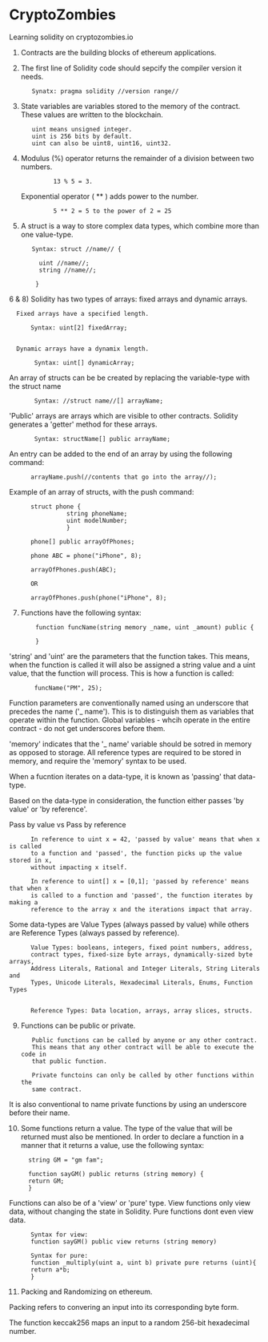 # CryptoZombies
Learning solidity on cryptozombies.io

1) Contracts are the building blocks of ethereum applications.


2) The first line of Solidity code should sepcify the compiler version it needs.                         

          Synatx: pragma solidity //version range//

3) State variables are variables stored to the memory of the contract. These values are written to the blockchain. 
        
          uint means unsigned integer. 
          uint is 256 bits by default.
          uint can also be uint8, uint16, uint32.
          
          
4) Modulus (%) operator returns the remainder of a division between two numbers.
          
                13 % 5 = 3.
          
   Exponential operator ( ** ) adds power to the number.
                
                5 ** 2 = 5 to the power of 2 = 25
          
          
5) A struct is a way to store complex data types, which combine more than one value-type. 

          Syntax: struct //name// {
          
            uint //name//;
            string //name//;
            
           }
           
           
6 & 8) Solidity has two types of arrays: fixed arrays and dynamic arrays.

      Fixed arrays have a specified length.

          Syntax: uint[2] fixedArray;
          
        
      Dynamic arrays have a dynamix length.
        
           Syntax: uint[] dynamicArray;
           
           
An array of structs can be be created by replacing the variable-type with the struct name

           Syntax: //struct name//[] arrayName;
           
           
'Public' arrays are arrays which are visible to other contracts. Solidity generates a 'getter' method for these arrays. 

           Syntax: structName[] public arrayName;
           

An entry can be added to the end of an array by using the following command:

          arrayName.push(//contents that go into the array//);
          
Example of an array of structs, with the push command:

          struct phone {
                    string phoneName;
                    uint modelNumber;
                    }
                    
          phone[] public arrayOfPhones;
          
          phone ABC = phone("iPhone", 8);
          
          arrayOfPhones.push(ABC);
          
          OR
          
          arrayOfPhones.push(phone("iPhone", 8);


7) Functions have the following syntax:

           function funcName(string memory _name, uint _amount) public {
           
           }
           
'string' and 'uint' are the parameters that the function takes. This means, when the function is called it will also be assigned a string value and a uint value, that the function will process. This is how a function is called:

           funcName("PM", 25);
           
Function parameters are conventionally named using an underscore that precedes the name ('_ name'). This is to distinguish them as variables that operate within the function. Global variables - whcih operate in the entire contract - do not get underscores before them.


'memory' indicates that the '_ name' variable should be sotred in memory as opposed to storage. All reference types are required to be stored in memory, and require the 'memory' syntax to be used.

When a fucntion iterates on a data-type, it is known as 'passing' that data-type.

Based on the data-type in consideration, the function either passes 'by value' or 'by reference'.

Pass by value vs Pass by reference

          In reference to uint x = 42, 'passed by value' means that when x is called
          to a function and 'passed', the function picks up the value stored in x,
          without impacting x itself.
          
          In reference to uint[] x = [0,1]; 'passed by reference' means that when x
          is called to a function and 'passed', the function iterates by making a
          reference to the array x and the iterations impact that array.
          
Some data-types are Value Types (always passed by value) while others are Reference Types (always passed by reference).

          Value Types: booleans, integers, fixed point numbers, address,
          contract types, fixed-size byte arrays, dynamically-sized byte arrays,
          Address Literals, Rational and Integer Literals, String Literals and
          Types, Unicode Literals, Hexadecimal Literals, Enums, Function Types
          
          
          Reference Types: Data location, arrays, array slices, structs.

  
9) Functions can be public or private. 
          
          Public functions can be called by anyone or any other contract. 
          This means that any other contract will be able to execute the code in
          that public function. 
          
          Private functoins can only be called by other functions within the
          same contract. 

It is also conventional to name private functions by using an underscore before their name.


10) Some functions return a value. The type of the value that will be returned must also be mentioned. In order to declare a function in a manner that it returns a value, use the following syntax:

          string GM = "gm fam";
          
          function sayGM() public returns (string memory) {
          return GM;
          }


Functions can also be of a 'view' or 'pure' type. View functions only view data, without changing the state in Solidity. Pure functions dont even view data.

          Syntax for view:
          function sayGM() public view returns (string memory)
          
          Syntax for pure:
          function _multiply(uint a, uint b) private pure returns (uint){
          return a*b;
          }

11) Packing and Randomizing on ethereum.

Packing refers to convering an input into its corresponding byte form.



The function keccak256 maps an input to a random 256-bit hexadecimal number.
